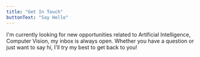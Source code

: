 ```yaml
---
title: "Get In Touch"
buttonText: "Say Hello"
---
```


I'm currently looking for new opportunities related to Artificial Intelligence, Computer Vision, my inbox is always open. Whether you have a question or just want to say hi, I'll try my best to get back to you!
